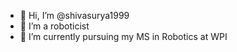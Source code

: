 - 👋 Hi, I’m @shivasurya1999
- 👀 I’m a roboticist
- 🌱 I’m currently pursuing my MS in Robotics at WPI 

<!---
shivasurya1999/shivasurya1999 is a ✨ special ✨ repository because its `README.md` (this file) appears on your GitHub profile.
You can click the Preview link to take a look at your changes.
--->
